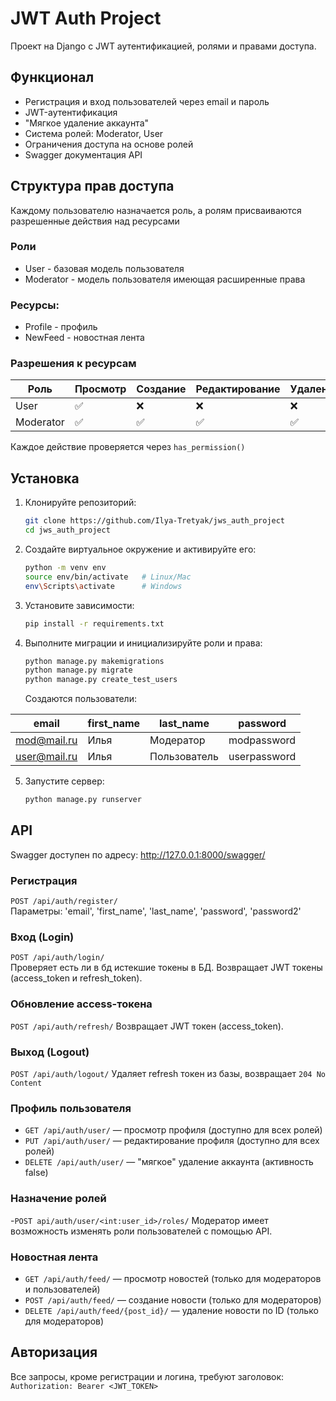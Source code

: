 # JWT Auth Project

Проект на Django с JWT аутентификацией, ролями и правами доступа.

## Функционал

- Регистрация и вход пользователей через email и пароль
- JWT-аутентификация
- "Мягкое удаление аккаунта"
- Система ролей: Moderator, User
- Ограничения доступа на основе ролей
- Swagger документация API

## Структура прав доступа
Каждому пользователю назначается роль, а ролям присваиваются разрешенные действия над ресурсами

### Роли
- User - базовая модель пользователя
- Moderator - модель пользователя имеющая расширенные права

### Ресурсы:
- Profile - профиль
- NewFeed - новостная лента

### Разрешения к ресурсам
| Роль      | Просмотр | Создание | Редактирование | Удаление |
|-----------|----------|----------|----------------|----------|
| User      | ✅        | ❌        | ❌              | ❌        |
| Moderator | ✅        | ✅        | ✅              | ✅        |


Каждое действие проверяется через `has_permission()`

## Установка

1. Клонируйте репозиторий:
   ```bash
   git clone https://github.com/Ilya-Tretyak/jws_auth_project
   cd jws_auth_project
   ```
2. Создайте виртуальное окружение и активируйте его:
   ```bash
   python -m venv env
   source env/bin/activate   # Linux/Mac
   env\Scripts\activate      # Windows
   ```
3. Установите зависимости:

   ```bash
   pip install -r requirements.txt
   ```
   
4. Выполните миграции и инициализируйте роли и права:

   ```bash
   python manage.py makemigrations
   python manage.py migrate
   python manage.py create_test_users
   ```
   Создаются пользователи:

| email        | first_name | last_name    | password     |
|--------------|------------|--------------|--------------|
| mod@mail.ru  | Илья       | Модератор    | modpassword  |
| user@mail.ru | Илья       | Пользователь | userpassword |
   
5. Запустите сервер:

   ```bash
   python manage.py runserver
   ```
   
## API

Swagger доступен по адресу: http://127.0.0.1:8000/swagger/

### Регистрация

`POST /api/auth/register/`  
Параметры: 'email', 'first_name', 'last_name', 'password', 'password2'

### Вход (Login)

`POST /api/auth/login/`  
Проверяет есть ли в бд истекшие токены в БД.
Возвращает JWT токены (access_token и refresh_token).

### Обновление access-токена

`POST /api/auth/refresh/`
Возвращает JWT токен (access_token).

### Выход (Logout)

`POST /api/auth/logout/`
Удаляет refresh токен из базы, возвращает `204 No Content`

### Профиль пользователя

- `GET /api/auth/user/` — просмотр профиля (доступно для всех ролей)
- `PUT /api/auth/user/` — редактирование профиля (доступно для всех ролей)
- `DELETE /api/auth/user/` — "мягкое" удаление аккаунта (активность false)

### Назначение ролей

-`POST api/auth/user/<int:user_id>/roles/`
Модератор имеет возможность изменять роли пользователей с помощью API.

### Новостная лента

- `GET /api/auth/feed/` — просмотр новостей (только для модераторов и пользователей)
- `POST /api/auth/feed/` — создание новости (только для модераторов)
- `DELETE /api/auth/feed/{post_id}/` — удаление новости по ID (только для модераторов)

## Авторизация

Все запросы, кроме регистрации и логина, требуют заголовок:
    `Authorization: Bearer <JWT_TOKEN>`
